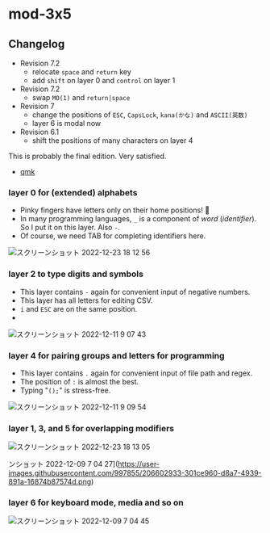 # mod-3x5

## Changelog

- Revision 7.2
    - relocate `space` and `return` key
    - add `shift` on layer 0 and `control` on layer 1
- Revision 7.2
    - swap `MO(1)` and `return|space`
- Revision 7
    - change the positions of `ESC`, `CapsLock`, `kana(かな)` and `ASCII(英数)`
    - layer 6 is modal now
- Revision 6.1
    - shift the positions of many characters on layer 4

This is probably the final edition. Very satisfied.

- [qmk](https://docs.qmk.fm/#/feature_layers)

### layer 0 for (extended) alphabets

- Pinky fingers have letters only on their home positions! 🎉 
- In many programming languages, `_` is a component of _word_ (_identifier_). So I put it on this layer. Also `-`. 
- Of course, we need TAB for completing identifiers here.

![スクリーンショット 2022-12-23 18 12 56](https://user-images.githubusercontent.com/997855/209346478-657dbecb-4c33-4932-a471-22118e7c55dd.png)

<!--
![スクリーンショット 2022-12-09 7 04 17](https://user-images.githubusercontent.com/997855/206601685-eea0d9c3-453f-4236-83b2-ef11a0c59fca.png)
![スクリーンショット 2022-12-07 12 41 37](https://user-images.githubusercontent.com/997855/206083077-a16c90de-2724-45f1-bff5-88c39030bdad.png)
-->

### layer 2 to type digits and symbols

- This layer contains `-` again for convenient input of negative numbers.
- This layer has all letters for editing CSV.
- `i` and `ESC` are on the same position.
- 
![スクリーンショット 2022-12-11 9 07 43](https://user-images.githubusercontent.com/997855/206880452-e50fe719-c16e-4014-b245-4ed40f056ec2.png)

<!--
![スクリーンショット 2022-12-09 7 04 07](https://user-images.githubusercontent.com/997855/206601114-f5a29405-251d-4d00-a57e-972a4ecccd82.png)
![スクリーンショット 2022-12-08 0 08 38](https://user-images.githubusercontent.com/997855/206223585-60c24265-42e5-4ccf-bf17-4020219353e3.png)
-->

### layer 4 for pairing groups and letters for programming

- This layer contains `.` again for convenient input of file path and regex.
- The position of `:` is almost the best.
- Typing "`();`" is stress-free. 

![スクリーンショット 2022-12-11 9 09 54](https://user-images.githubusercontent.com/997855/206880462-d9a4d68d-5b2e-4015-ad53-a48985d54209.png)

<!--
![スクリーンショット 2022-12-09 7 04 37](https://user-images.githubusercontent.com/997855/206601521-fb19a971-89c1-47a2-bf05-eed5fbd5e080.png)
![スクリーンショット 2022-12-08 0 08 45](https://user-images.githubusercontent.com/997855/206223692-d1cdedf1-a8dc-4ab8-bd7e-b1c2c52799e6.png)
-->

### layer 1, 3, and 5 for overlapping modifiers

![スクリーンショット 2022-12-23 18 13 05](https://user-images.githubusercontent.com/997855/209346635-328e1cfc-8361-4268-8e57-0824b00a56b3.png)

ンショット 2022-12-09 7 04 27](https://user-images.githubusercontent.com/997855/206602933-301ce960-d8a7-4939-891a-16874b87574d.png)

<!--
![スクリーンショット 2022-12-07 12 42 32](https://user-images.githubusercontent.com/997855/206083122-9855bf82-0090-4c1f-963d-8bca57857ba5.png)
-->

### layer 6 for keyboard mode, media and so on

![スクリーンショット 2022-12-09 7 04 45](https://user-images.githubusercontent.com/997855/206602842-48e6e1c7-bc1b-4b93-a9bb-9f491002f344.png)
